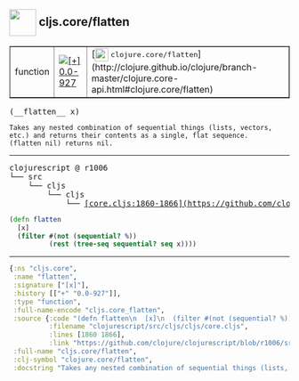 ## <img width="48px" valign="middle" src="http://i.imgur.com/Hi20huC.png"> cljs.core/flatten

 <table border="1">
<tr>
<td>function</td>
<td><a href="https://github.com/cljsinfo/api-refs/tree/0.0-927"><img valign="middle" alt="[+] 0.0-927" src="https://img.shields.io/badge/+-0.0--927-lightgrey.svg"></a> </td>
<td>
[<img height="24px" valign="middle" src="http://i.imgur.com/1GjPKvB.png"> <samp>clojure.core/flatten</samp>](http://clojure.github.io/clojure/branch-master/clojure.core-api.html#clojure.core/flatten)
</td>
</tr>
</table>

 <samp>
(__flatten__ x)<br>
</samp>

```
Takes any nested combination of sequential things (lists, vectors,
etc.) and returns their contents as a single, flat sequence.
(flatten nil) returns nil.
```

---

 <pre>
clojurescript @ r1006
└── src
    └── cljs
        └── cljs
            └── <ins>[core.cljs:1860-1866](https://github.com/clojure/clojurescript/blob/r1006/src/cljs/cljs/core.cljs#L1860-L1866)</ins>
</pre>

```clj
(defn flatten
  [x]
  (filter #(not (sequential? %))
          (rest (tree-seq sequential? seq x))))
```


---

```clj
{:ns "cljs.core",
 :name "flatten",
 :signature ["[x]"],
 :history [["+" "0.0-927"]],
 :type "function",
 :full-name-encode "cljs.core_flatten",
 :source {:code "(defn flatten\n  [x]\n  (filter #(not (sequential? %))\n          (rest (tree-seq sequential? seq x))))",
          :filename "clojurescript/src/cljs/cljs/core.cljs",
          :lines [1860 1866],
          :link "https://github.com/clojure/clojurescript/blob/r1006/src/cljs/cljs/core.cljs#L1860-L1866"},
 :full-name "cljs.core/flatten",
 :clj-symbol "clojure.core/flatten",
 :docstring "Takes any nested combination of sequential things (lists, vectors,\netc.) and returns their contents as a single, flat sequence.\n(flatten nil) returns nil."}

```
